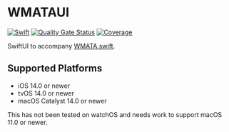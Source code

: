 # WMATAUI

[![Swift](https://github.com/rhwood/WMATAUI.swift/actions/workflows/swift.yml/badge.svg)](https://github.com/rhwood/WMATAUI.swift/actions/workflows/swift.yml)
[![Quality Gate Status](https://sonarcloud.io/api/project_badges/measure?project=rhwood_WMATAUI.swift&metric=alert_status)](https://sonarcloud.io/summary/new_code?id=rhwood_WMATAUI.swift)
[![Coverage](https://sonarcloud.io/api/project_badges/measure?project=rhwood_WMATAUI.swift&metric=coverage)](https://sonarcloud.io/summary/new_code?id=rhwood_WMATAUI.swift)

SwiftUI to accompany [WMATA.swift](https://github.com/emma-k-alexandra/WMATA.swift).

## Supported Platforms

- iOS 14.0 or newer
- tvOS 14.0 or newer
- macOS Catalyst 14.0 or newer

This has not been tested on watchOS and needs work to support macOS 11.0 or newer.
